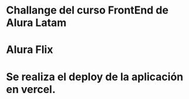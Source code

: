 # Challange del curso FrontEnd de Alura Latam

# Alura Flix
# Se realiza el deploy de la aplicación en vercel.

